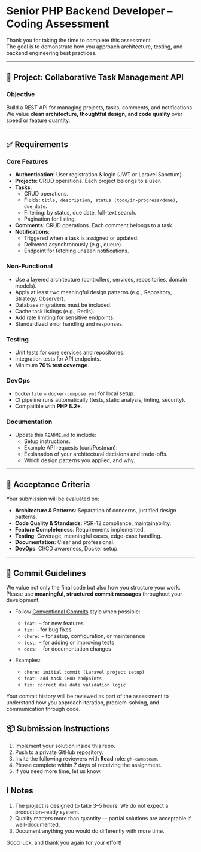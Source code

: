 # Senior PHP Backend Developer – Coding Assessment

Thank you for taking the time to complete this assessment.  
The goal is to demonstrate how you approach architecture, testing, and backend engineering best practices.

---

## 📖 Project: Collaborative Task Management API

### Objective
Build a REST API for managing projects, tasks, comments, and notifications.  
We value **clean architecture, thoughtful design, and code quality** over speed or feature quantity.

---

## ✅ Requirements

### Core Features
- **Authentication**: User registration & login (JWT or Laravel Sanctum).
- **Projects**: CRUD operations. Each project belongs to a user.
- **Tasks**:
  - CRUD operations.
  - Fields: `title, description, status (todo/in-progress/done), due_date`.
  - Filtering: by status, due date, full-text search.
  - Pagination for listing.
- **Comments**: CRUD operations. Each comment belongs to a task.
- **Notifications**:
  - Triggered when a task is assigned or updated.
  - Delivered asynchronously (e.g., queue).
  - Endpoint for fetching unseen notifications.

### Non-Functional
- Use a layered architecture (controllers, services, repositories, domain models).
- Apply at least two meaningful design patterns (e.g., Repository, Strategy, Observer).
- Database migrations must be included.
- Cache task listings (e.g., Redis).
- Add rate limiting for sensitive endpoints.
- Standardized error handling and responses.

### Testing
- Unit tests for core services and repositories.
- Integration tests for API endpoints.
- Minimum **70% test coverage**.

### DevOps
- `Dockerfile` + `docker-compose.yml` for local setup.
- CI pipeline runs automatically (tests, static analysis, linting, security).
- Compatible with **PHP 8.2+**.

### Documentation
- Update this `README.md` to include:
  - Setup instructions.
  - Example API requests (curl/Postman).
  - Explanation of your architectural decisions and trade-offs.
  - Which design patterns you applied, and why.

---

## 🎯 Acceptance Criteria

Your submission will be evaluated on:

- **Architecture & Patterns**: Separation of concerns, justified design patterns.
- **Code Quality & Standards**: PSR-12 compliance, maintainability.
- **Feature Completeness**: Requirements implemented.
- **Testing**: Coverage, meaningful cases, edge-case handling.
- **Documentation**: Clear and professional.
- **DevOps**: CI/CD awareness, Docker setup.

---

## 📝 Commit Guidelines

We value not only the final code but also how you structure your work.  
Please use **meaningful, structured commit messages** throughout your development.  

- Follow [Conventional Commits](https://www.conventionalcommits.org/) style when possible:  
  - `feat:` – for new features  
  - `fix:` – for bug fixes  
  - `chore:` – for setup, configuration, or maintenance  
  - `test:` – for adding or improving tests  
  - `docs:` – for documentation changes  

- Examples:  
  - `chore: initial commit (Laravel project setup)`  
  - `feat: add task CRUD endpoints`  
  - `fix: correct due date validation logic`  

Your commit history will be reviewed as part of the assessment to understand how you approach iteration, problem-solving, and communication through code.


## 📦 Submission Instructions
1. Implement your solution inside this repo.
2. Push to a private GitHub repository.
3. Invite the following reviewers with **Read**  role: `gh-ewmateam`.
4. Please complete within 7 days of receiving the assignment.
5. If you need more time, let us know.

## ℹ️ Notes
1. The project is designed to take 3–5 hours. We do not expect a production-ready system.
2. Quality matters more than quantity — partial solutions are acceptable if well-documented.
3. Document anything you would do differently with more time.

Good luck, and thank you again for your effort!
